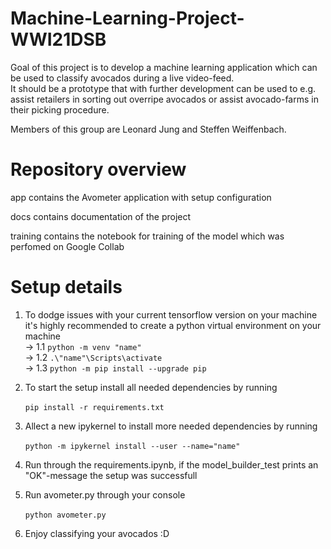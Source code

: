 # Machine-Learning-Project-WWI21DSB

Goal of this project is to develop a machine learning application which can be used to classify avocados during a live video-feed. <br>
It should be a prototype that with further development can be used to e.g. assist retailers in sorting out overripe avocados or assist avocado-farms in their picking procedure.<br>

Members of this group are Leonard Jung and Steffen Weiffenbach.

# Repository overview

app contains the Avometer application with setup configuration

docs contains documentation of the project

training contains the notebook for training of the model which was perfomed on Google Collab

# Setup details

1. To dodge issues with your current tensorflow version on your machine it's highly recommended to create a python virtual environment on your machine<br>
   -> 1.1 `python -m venv "name"`<br>
   -> 1.2 `.\"name"\Scripts\activate`<br>
   -> 1.3 `python -m pip install --upgrade pip`<br>

2. To start the setup install all needed dependencies by running <br>  
   `pip install -r requirements.txt`<br>
3. Allect a new ipykernel to install more needed dependencies by running <br>  
   `python -m ipykernel install --user --name="name"` <br>
4. Run through the requirements.ipynb, if the model_builder_test prints an "OK"-message the setup was successfull<br>
5. Run avometer.py through your console<br>  
   `python avometer.py`<br>
6. Enjoy classifying your avocados :D
